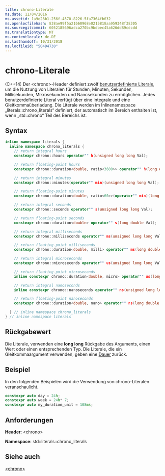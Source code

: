 ```yaml
---
title: chrono-Literale
ms.date: 11/04/2016
ms.assetid: 1a9e23b1-256f-4570-8226-5fa7364fb032
ms.openlocfilehash: 838ae99f5a21660968e0215818aa959348f38305
ms.sourcegitcommit: 6052185696adca270bc9bdbec45a626dd89cdcdd
ms.translationtype: MT
ms.contentlocale: de-DE
ms.lasthandoff: 10/31/2018
ms.locfileid: "50494730"
---
```

# <a name="chrono-literals"></a>chrono-Literale

(C++14) Der \<chrono>-Header definiert zwölf [benutzerdefinierte Literale](../cpp/user-defined-literals-cpp.md), um die Nutzung von Literalen für Stunden, Minuten, Sekunden, Millisekunden, Mikrosekunden und Nanosekunden zu ermöglichen. Jedes benutzerdefinierte Literal verfügt über eine integrale und eine Gleitkommaüberladung. Die Literale werden im Inlinenamespace „literals::chrono_literals“ definiert, der automatisch im Bereich enthalten ist, wenn „std::chrono“ Teil des Bereichs ist.

## <a name="syntax"></a>Syntax

```cpp
inline namespace literals {
  inline namespace chrono_literals {
    // return integral hours
    constexpr chrono::hours operator"" h(unsigned long long Val);

    // return floating-point hours
    constexpr chrono::duration<double, ratio<3600>> operator"" h(long double Val);

    // return integral minutes
    constexpr chrono::minutes(operator"" min)(unsigned long long Val);

    // return floating-point minutes
    constexpr chrono::duration<double, ratio<60>>(operator"" min)(long double Val);

    // return integral seconds
    constexpr chrono::seconds operator"" s(unsigned long long Val);

    // return floating-point seconds
    constexpr chrono::duration<double> operator"" s(long double Val);

    // return integral milliseconds
    constexpr chrono::milliseconds operator"" ms(unsigned long long Val);

    // return floating-point milliseconds
    constexpr chrono::duration<double, milli> operator"" ms(long double Val);

    // return integral microseconds
    constexpr chrono::microseconds operator"" us(unsigned long long Val);

    // return floating-point microseconds
    inline constexpr chrono::duration<double, micro> operator"" us(long double Val);

    // return integral nanoseconds
    inline constexpr chrono::nanoseconds operator"" ns(unsigned long long Val);

    // return floating-point nanoseconds
    constexpr chrono::duration<double, nano> operator"" ns(long double Val);

  } // inline namespace chrono_literals
} // inline namespace literals
```

## <a name="return-value"></a>Rückgabewert

Die Literale, verwenden eine **long long** Rückgabe des Arguments, einen Wert oder einen entsprechenden Typ. Die Literale, die ein Gleitkommaargument verwenden, geben eine [Dauer](../standard-library/duration-class.md) zurück.

## <a name="example"></a>Beispiel

In den folgenden Beispielen wird die Verwendung von chrono-Literalen veranschaulicht.

```cpp
constexpr auto day = 24h;
constexpr auto week = 24h* 7;
constexpr auto my_duration_unit = 108ms;
```

## <a name="requirements"></a>Anforderungen

**Header**: \<chrono>

**Namespace**: std::literals::chrono_literals

## <a name="see-also"></a>Siehe auch

[\<chrono>](../standard-library/chrono.md)<br/>
